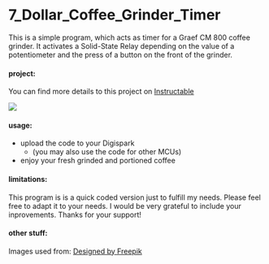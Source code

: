 # 7_Dollar_Coffee_Grinder_Timer
This is a simple program, which acts as timer for a Graef CM 800 coffee grinder. It activates a Solid-State Relay depending on the value of a potentiometer and the press of a button on the front of the grinder.

#### project:
You can find more details to this project on [Instructable](https://www.instructables.com/id/The-7-Coffee-Grinder-Timer/)

![](https://cdn.instructables.com/FM0/NXC5/J70QTSJS/FM0NXC5J70QTSJS.MEDIUM.jpg "")

#### usage:
+ upload the code to your Digispark
    - (you may also use the code for other MCUs)
+ enjoy your fresh grinded and portioned coffee

#### limitations:
This program is is a quick coded version just to fulfill my needs. Please feel free to adapt it to your needs. I would be very grateful to include your inprovements.
Thanks for your support!

#### other stuff:
Images used from: <a href="http://www.freepik.com/free-vector/coffee-labels-collection_974184.htm">Designed by Freepik</a>
